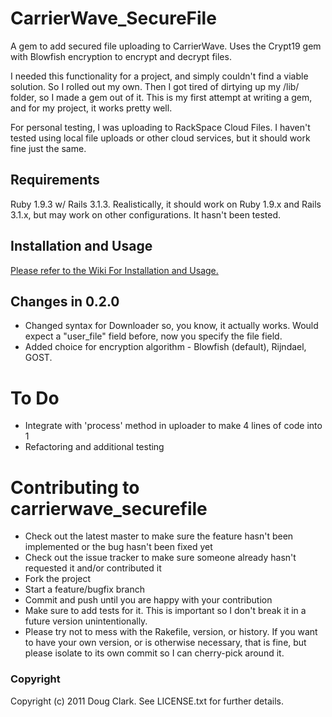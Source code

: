 # CarrierWave_SecureFile

A gem to add secured file uploading to CarrierWave.  Uses the Crypt19 gem with Blowfish encryption to encrypt and decrypt files.

I needed this functionality for a project, and simply couldn't find a viable solution.  So I rolled out my own.  Then I got tired of
dirtying up my /lib/ folder, so I made a gem out of it.  This is my first attempt at writing a gem, and for my project, it works
pretty well.

For personal testing, I was uploading to RackSpace Cloud Files.  I haven't tested using local file uploads or other cloud services, but
it should work fine just the same.

## Requirements

Ruby 1.9.3 w/ Rails 3.1.3.  Realistically, it should work on Ruby 1.9.x and Rails 3.1.x, but may work on other configurations.
It hasn't been tested.

## Installation and Usage

[Please refer to the Wiki For Installation and Usage.](https://github.com/dougc84/carrierwave_securefile/wiki/Usage)

## Changes in 0.2.0

* Changed syntax for Downloader so, you know, it actually works.  Would expect a "user_file" field before, now you specify
  the file field.
* Added choice for encryption algorithm - Blowfish (default), Rijndael, GOST.

# To Do

* Integrate with 'process' method in uploader to make 4 lines of code into 1
* Refactoring and additional testing

# Contributing to carrierwave_securefile
 
* Check out the latest master to make sure the feature hasn't been implemented or the bug hasn't been fixed yet
* Check out the issue tracker to make sure someone already hasn't requested it and/or contributed it
* Fork the project
* Start a feature/bugfix branch
* Commit and push until you are happy with your contribution
* Make sure to add tests for it. This is important so I don't break it in a future version unintentionally.
* Please try not to mess with the Rakefile, version, or history. If you want to have your own version, or is otherwise necessary, that is fine, but please isolate to its own commit so I can cherry-pick around it.

### Copyright

Copyright (c) 2011 Doug Clark. See LICENSE.txt for further details.


